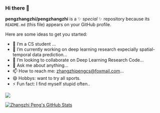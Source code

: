 ### Hi there 👋


**pengzhangzhi/pengzhangzhi** is a ✨ _special_ ✨ repository because its `README.md` (this file) appears on your GitHub profile.

Here are some ideas to get you started:

- 🔭 I’m a CS student ...
- 🌱 I’m currently working on deep learning research expecially spatial-temporal data prediction...
- 👯 I’m looking to collaborate on Deep Learning Research Code...
- 💬 Ask me about anything...
- 📫 How to reach me: zhangzhipengcs@foxmail.com...
- 😄 Hobbys: want to try all sports.
- ⚡ Fun fact: I find myself stupid often..

![](https://github-readme-stats.vercel.app/api?username=pengzhangzhi&theme=dark)


<a href="https://github.com/pengzhangzhi/pengzhangzhi">
  <img align="center" src="https://github-readme-stats.vercel.app/api/top-langs/?username=pengzhangzhi&hide=c%2B%2B,c,matlab,assembly&title_color=6aa6f8&text_color=8a919a&icon_color=6aa6f8&bg_color=22272e" alt="Zhangzhi Peng's GitHub Stats" />
</a>
